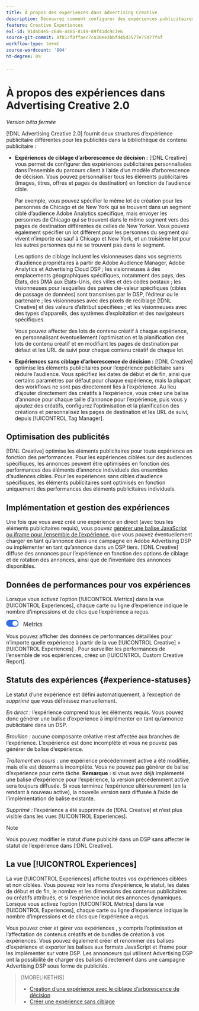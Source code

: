 ```yaml
---
title: À propos des expériences dans Advertising Creative
description: Découvrez comment configurer des expériences publicitaires personnalisées et optimiser les éléments publicitaires en fonction des performances.
feature: Creative Experiences
exl-id: 91d4b4e5-c646-4485-8149-89f41dc9c3e6
source-git-commit: 8f81cf8ffaec7ca30ee3bbfd45d3577e75d77faf
workflow-type: tm+mt
source-wordcount: '804'
ht-degree: 0%

---
```


# À propos des expériences dans Advertising Creative 2.0

*Version bêta fermée*

<!-- Revisit Description metadata -->

<!-- MORE -->

[!DNL Advertising Creative 2.0] fournit deux structures d’expérience publicitaire différentes pour les publicités dans la bibliothèque de contenu publicitaire <!-- can use a single library only --> :

* **Expériences de ciblage d’arborescence de décision :** [!DNL Creative] vous permet de configurer des expériences publicitaires personnalisées dans l’ensemble du parcours client à l’aide d’un modèle d’arborescence de décision. Vous pouvez personnaliser tous les éléments publicitaires (images, titres, offres et pages de destination) en fonction de l’audience cible.

  Par exemple, vous pouvez spécifier le même lot de création pour les personnes de Chicago et de New York qui se trouvent dans un segment ciblé d’audience Adobe Analytics spécifique, mais envoyer les personnes de Chicago qui se trouvent dans le même segment vers des pages de destination différentes de celles de New Yorker. Vous pouvez également spécifier un lot différent pour les personnes du segment qui vivent n’importe où sauf à Chicago et New York, et un troisième lot pour les autres personnes qui ne se trouvent pas dans le segment.

  Les options de ciblage incluent les visionneuses dans vos segments d’audience propriétaires à partir de Adobe Audience Manager, Adobe Analytics et Advertising Cloud DSP ; les visionneuses à des emplacements géographiques spécifiques, notamment des pays, des États, des DMA aux États-Unis, des villes et des codes postaux ; les visionneuses pour lesquelles des paires clé-valeur spécifiques (cibles de passage de données) sont transmises par le DSP, l’éditeur ou le partenaire ; les visionneuses avec des pixels de reciblage [!DNL Creative] et des valeurs d’attribut spécifiées ; et les visionneuses avec des types d’appareils, des systèmes d’exploitation et des navigateurs spécifiques.

  Vous pouvez affecter des lots de contenu créatif à chaque expérience, en personnalisant éventuellement l’optimisation et la planification des lots de contenu créatif et en modifiant les pages de destination par défaut et les URL de suivi<!-- and any flexible attributes --> pour chaque contenu créatif de chaque lot.

* **Expériences sans ciblage d’arborescence de décision :** [!DNL Creative] optimise les éléments publicitaires pour l’expérience publicitaire sans réduire l’audience.<!-- For first-party creatives, [!DNL Creative] serves the ads. --> Vous spécifiez les dates de début et de fin, ainsi que certains paramètres par défaut pour chaque expérience, mais la plupart des workflows ne sont pas directement liés à l’expérience. Au lieu d’ajouter directement des créatifs à l’expérience, vous créez une balise d’annonce pour chaque taille d’annonce pour l’expérience, puis vous y ajoutez des créatifs, configurez l’optimisation et la planification des créations et personnalisez les pages de destination et les URL de suivi, depuis [!UICONTROL Tag Manager].

## Optimisation des publicités

<!-- MORE -->
[!DNL Creative] optimise les éléments publicitaires pour toute expérience en fonction des performances. Pour les expériences ciblées sur des audiences spécifiques, les annonces peuvent être optimisées en fonction des performances des éléments d’annonce individuels des ensembles d’audiences cibles. Pour les expériences sans cibles d’audience spécifiques, les éléments publicitaires sont optimisés en fonction uniquement des performances des éléments publicitaires individuels.

## Implémentation et gestion des expériences

Une fois que vous avez créé une expérience en direct (avec tous les éléments publicitaires requis), vous pouvez [générer une balise JavaScript ou iframe pour l’ensemble de l’expérience](experience-tag-export.md), que vous pouvez éventuellement charger en tant qu’annonce dans une campagne en Adobe Advertising DSP ou implémenter en tant qu’annonce dans un DSP tiers. [!DNL Creative] diffuse des annonces pour l’expérience en fonction des options de ciblage et de rotation des annonces, ainsi que de l’inventaire des annonces disponibles.

## Données de performances pour vos expériences

Lorsque vous activez l’option [!UICONTROL Metrics] dans la vue [!UICONTROL Experiences], chaque carte ou ligne d’expérience indique le nombre d’impressions et de clics que l’expérience a reçus.

![Option Mesures](/help/creative/assets/metrics-option.png "Option Mesures")

<!-- insert screen shot of Metrics option?  If not, then add instructions elsewhere -->

<!-- I don't see this as of 1/9; why only in the table view?   You can also add conversion columns in the table view. -->

Vous pouvez afficher des données de performances détaillées pour n’importe quelle expérience à partir de la vue [!UICONTROL Creative] > [!UICONTROL Experiences] . Pour surveiller les performances de l’ensemble de vos expériences, créez un [!UICONTROL Custom Creative Report].

<!--
You can [view detailed performance data for any experience](experience-performance-details.md) from the Creative > Experiences view. To monitor performance across your experiences, [create custom reports](/help/dsp/reports/report-create.md).
-->

## Statuts des expériences {#experience-statuses}

<!-- verify that these are all still the same -->

Le statut d’une expérience est défini automatiquement, à l’exception de *supprimé* que vous définissez manuellement.

*En direct :* l’expérience comprend tous les éléments requis. Vous pouvez donc générer une balise d’expérience à implémenter en tant qu’annonce publicitaire dans un DSP. <!-- A live experience may be scheduled to start in the future -->

*Brouillon :* aucune composante créative n’est affectée aux branches de l’expérience. L’expérience est donc incomplète et vous ne pouvez pas générer de balise d’expérience.

*Traitement en cours :* une expérience précédemment active a été modifiée, mais elle est désormais incomplète. Vous ne pouvez pas générer de balise d’expérience pour cette tâche. **Remarque :** si vous avez déjà implémenté une balise d’expérience pour l’expérience, la version précédemment active sera toujours diffusée. Si vous terminez l’expérience ultérieurement (en la rendant à nouveau active), la nouvelle version sera diffusée à l’aide de l’implémentation de balise existante.

*Supprimé :* l’expérience a été supprimée de [!DNL Creative] et n’est plus visible dans les vues [!UICONTROL Experiences].

>[!NOTE]
>
>Vous pouvez modifier le statut d’une publicité dans un DSP sans affecter le statut de l’expérience dans [!DNL Creative].

## La vue [!UICONTROL Experiences]

La vue [!UICONTROL Experiences] affiche toutes vos expériences ciblées et non ciblées. Vous pouvez voir les noms d’expérience, le statut, les dates de début et de fin, le nombre et les dimensions des contenus publicitaires ou créatifs attribués, et si l’expérience inclut des annonces dynamiques. Lorsque vous activez l’option [!UICONTROL Metrics] dans la vue [!UICONTROL Experiences], chaque carte ou ligne d’expérience indique le nombre d’impressions et de clics que l’expérience a reçus.

Vous pouvez créer et gérer vos expériences , y compris l’optimisation et l’affectation de contenus créatifs et de bundles de création à vos expériences. Vous pouvez également créer et renommer des balises d’expérience et exporter les balises aux formats JavaScript et iframe pour les implémenter sur votre DSP. Les annonceurs qui utilisent Advertising DSP ont la possibilité de charger des balises directement dans une campagne Advertising DSP sous forme de publicités.

<!--
### Available actions

* [Download data within the view](experience-download-view.md)

        + [Assign and unassign creative bundles to a final node](/help/creative/experiences/experience-assign-creative-bundles.md)
* Experiences with decision tree targeting: [Create](/help/creative/experiences/experience-create-targeting.md) and [edit](/help/creative/experiences/experience-edit-targeting.md) experiences, [assign and unassign creative bundles](/help/creative/experiences/experience-assign-creative-bundles.md), [customize creative optimization and scheduling](/help/creative/experiences/experience-optimization-scheduling-targeting.md), and [customize the tracking URLs for creatives](/help/creative/experiences/experience-tracking-urls-targeting.md)

* Experiences without decision tree targeting: [Create](experience-create-no-targeting.md) and [edit](/help/creative/experiences/experience-edit-no-targeting.md)

* [Clone](experience-clone.md) an experience

* [Preview](experience-preview.md) an experience

* [Share a demo URL](experience-share-demo-url.md) for an experience

* [Export ad tags for an experience](experience-tag-export.md)

* [Delete](experience-delete.md) an experience

-->

<!-- You can add or remove labels for your experiences.-->

<!-- Add links to workflows once they're done -->

>[!MORELIKETHIS]
>
>* [Création d’une expérience avec le ciblage d’arborescence de décision](experience-create-targeting.md)
>* [Créer une expérience sans ciblage](experience-create-no-targeting.md)

